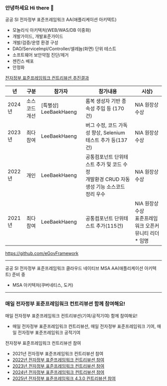 ### 안녕하세요 Hi there 👋

공공 SI 전자정부 표준프레임워크 AA(애플리케이션 아키텍트)
- 모놀리식 아키텍처(WEB/WAS/DB 이중화)
- 개발가이드, 개발표준가이드
- 개발/검증/운영 환경 구성
- DAO/ServiceImpl/Controller/셀레늄(화면) 단위 테스트
- 소프트웨어 보안약점 진단/제거
- 젠킨스 배포
- 안정화

[전자정부 표준프레임워크 컨트리뷰션 추진결과](https://www.egovframe.go.kr/home/sub.do?menuNo=96)

|년|구분|참가자|참가내용|시상}
|-|-|-|-|-|
|2024년|소스코드 개선|[특별상] LeeBaekHaeng|롬복 생성자 기반 종속성 주입 등 (170건)|NIA 원장상 수상|
|2023년|최다참여|LeeBaekHaeng|버그 수정, 코드 가독성 향상, Selenium 테스트 추가 등(137건)|NIA 원장상 수상|
|2022년|개인|LeeBaekHaeng|공통컴포넌트 단위테스트 추가 및 코드 수정<br>개발환경 CRUD 자동생성 기능 소스코드 정리 우수|NIA 원장상 수상|
|2021년|최다참여|LeeBaekHaeng|공통컴포넌트 단위테스트 추가(115건)|NIA 원장상 수상<br>표준프레임워크 오픈커뮤니티 리더* 임명|

https://github.com/eGovFramework

<hr>

공공 SI 전자정부 표준프레임워크 클라우드 네이티브 MSA AA(애플리케이션 아키텍트) 준비 중
- MSA 아키텍처(쿠버네티스, 도커)

<hr>

### 매일 전자정부 표준프레임워크 컨트리뷰션 함께 참여해요!

매일 전자정부 표준프레임워크 컨트리뷰션(기여/공적기여) 함께 참여해요!
- 매일 전자정부 표준프레임워크  컨트리뷰션, 매일 전자정부 표준프레임워크 기여, 매일 전자정부 표준프레임워크  공적기여

전자정부 표준프레임워크 컨트리뷰션 참여
- 2021년 전자정부 표준프레임워크 컨트리뷰션 참여
- [2022년 전자정부 표준프레임워크 컨트리뷰션 참여](https://github.com/LeeBaekHaeng/dev-diary/blob/main/2022/README.md)
- [2023년 전자정부 표준프레임워크 컨트리뷰션 참여](https://github.com/LeeBaekHaeng/dev-diary/blob/main/2023/README.md)
- [2024년 전자정부 표준프레임워크 컨트리뷰션 참여](https://github.com/LeeBaekHaeng/dev-diary/blob/main/2024/README.md)
- [2025년 전자정부 표준프레임워크 4.3.0 컨트리뷰션 참여](https://github.com/LeeBaekHaeng25)

<!--
**LeeBaekHaeng/LeeBaekHaeng** is a ✨ _special_ ✨ repository because its `README.md` (this file) appears on your GitHub profile.

Here are some ideas to get you started:

- 🔭 I’m currently working on ...
- 🌱 I’m currently learning ...
- 👯 I’m looking to collaborate on ...
- 🤔 I’m looking for help with ...
- 💬 Ask me about ...
- 📫 How to reach me: ...
- 😄 Pronouns: ...
- ⚡ Fun fact: ...
-->

